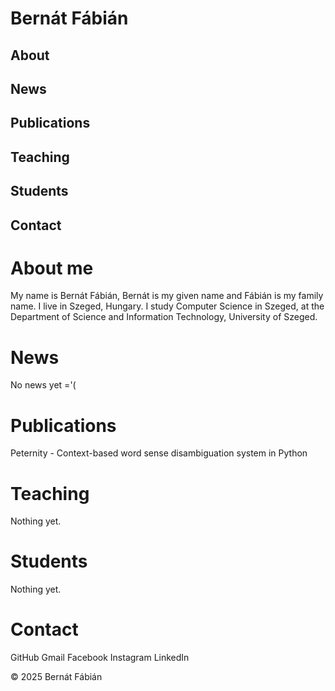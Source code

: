 # Bernát Fábián
## About
## News
## Publications
## Teaching
## Students
## Contact


# About me
My name is Bernát Fábián, Bernát is my given name and Fábián is my family name.
I live in Szeged, Hungary.
I study Computer Science in Szeged, at the Department of Science and Information Technology, University of Szeged.
# News
No news yet ='(

# Publications
Peternity - Context-based word sense disambiguation system in Python

# Teaching
Nothing yet.

# Students
Nothing yet.

# Contact
GitHub
Gmail
Facebook
Instagram
LinkedIn

© 2025 Bernát Fábián
